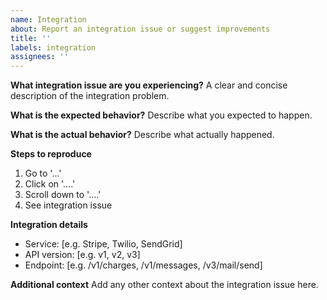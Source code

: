 ```yaml
---
name: Integration
about: Report an integration issue or suggest improvements
title: ''
labels: integration
assignees: ''
---
```


**What integration issue are you experiencing?**
A clear and concise description of the integration problem.

**What is the expected behavior?**
Describe what you expected to happen.

**What is the actual behavior?**
Describe what actually happened.

**Steps to reproduce**
1. Go to '...'
2. Click on '....'
3. Scroll down to '....'
4. See integration issue

**Integration details**
- Service: [e.g. Stripe, Twilio, SendGrid]
- API version: [e.g. v1, v2, v3]
- Endpoint: [e.g. /v1/charges, /v1/messages, /v3/mail/send]

**Additional context**
Add any other context about the integration issue here.
